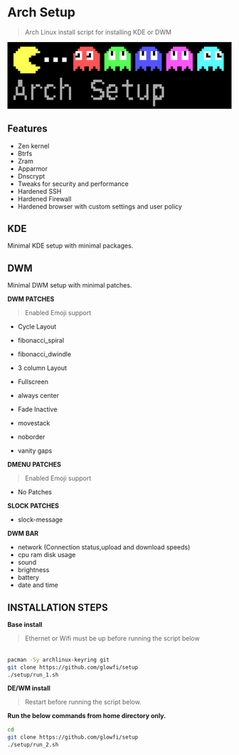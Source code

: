 # Arch Setup

> Arch Linux install script for installing KDE or DWM

![Coverpic](./pacman.png)

## Features

-   Zen kernel
-   Btrfs
-   Zram
-   Apparmor
-   Dnscrypt
-   Tweaks for security and performance
-   Hardened SSH
-   Hardened Firewall
-   Hardened browser with custom settings and user policy

## KDE

Minimal KDE setup with minimal packages.

## DWM

Minimal DWM setup with minimal patches.

**DWM PATCHES**

> Enabled Emoji support

-   Cycle Layout
-   fibonacci_spiral
-   fibonacci_dwindle
-   3 column Layout

-   Fullscreen
-   always center
-   Fade Inactive

-   movestack
-   noborder
-   vanity gaps

**DMENU PATCHES**

> Enabled Emoji support

-   No Patches

**SLOCK PATCHES**

-   slock-message

**DWM BAR**

-   network (Connection status,upload and download speeds)
-   cpu ram disk usage
-   sound
-   brightness
-   battery
-   date and time

## INSTALLATION STEPS

**Base install**

> Ethernet or Wifi must be up before running the script below

```sh

pacman -Sy archlinux-keyring git
git clone https://github.com/glowfi/setup
./setup/run_1.sh

```

**DE/WM install**

> Restart before running the script below.

<b>Run the below commands from home directory only.</b>

```sh
cd
git clone https://github.com/glowfi/setup
./setup/run_2.sh

```
